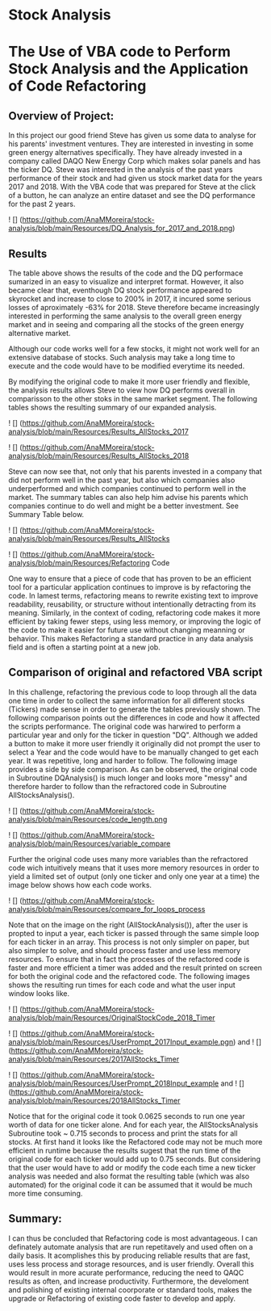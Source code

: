 # Stock Analysis

# The Use of VBA code to Perform Stock Analysis and the Application of Code Refactoring

## Overview of Project: 

In this project our good friend Steve has given us some data to analyse for his parents' investment ventures.  They are interested in investing in some green energy alternatives specifically.  They have already invested in a company called DAQO New Energy Corp which makes solar panels and has the ticker DQ.  Steve was interested in the analysis of the past years performance of their stock and had given us stock market data for the years 2017 and 2018.  With the VBA code that was prepared for Steve at the click of a button, he can analyze an entire dataset and see the DQ performance for the past 2 years. 

! [] (https://github.com/AnaMMoreira/stock-analysis/blob/main/Resources/DQ_Analysis_for_2017_and_2018.png)

## Results

The table above shows the results of the code and the DQ performace sumarized in an easy to visualize and interpret format.  However, it also became clear that, eventhough DQ stock performance appeared to skyrocket and increase to close to 200% in 2017, it incured some serious losses of aproximately -63% for 2018.  Steve therefore became increasingly interested in performing the same analysis to the overall green energy market and in seeing and comparing all the stocks of the green energy alternative market. 

Although our code works well for a few stocks, it might not work well for an extensive database of stocks. Such analysis may take a long time to execute and the code would have to be modified everytime its needed.

By modifying the original code to make it more user friendly and flexible, the analysis results allows Steve to view how DQ performs overall in comparisson to the other stoks in the same market segment.  The following tables shows the resulting summary of our expanded analysis.

! [] (https://github.com/AnaMMoreira/stock-analysis/blob/main/Resources/Results_AllStocks_2017

! [] (https://github.com/AnaMMoreira/stock-analysis/blob/main/Resources/Results_AllStocks_2018

Steve can now see that, not only that his parents invested in a company that did not perform well in the past year, but also which companies also underperformed and which companies continued to perform well in the market.  The summary tables can also help him advise his parents which companies continue to do well and might be a better investment.  See Summary Table below.

! [] (https://github.com/AnaMMoreira/stock-analysis/blob/main/Resources/Results_AllStocks


! [] (https://github.com/AnaMMoreira/stock-analysis/blob/main/Resources/Refactoring Code

One way to ensure that a piece of code that has proven to be an efficient tool for a particular application continues to improve is by refactoring the code.  In lamest terms, refactoring means to rewrite existing text to improve readability, reusability, or structure without intentionally detracting from its meaning. Similarly, in the context of coding, refactoring code makes it more efficient by taking fewer steps, using less memory, or improving the logic of the code to make it easier for future use without changing meanning or behavior.  This makes Refactoring a standard practice in any data analysis field and is often a starting point at a new job.



## Comparison of original and refactored VBA script

In this challenge, refactoring the previous code to loop through all the data one time in order to collect the same information for all different stocks (Tickers) made sense in order to generate the tables previously shown. The following comparison points out the differences in code and how it affected the scripts performance.  The original code was harwired to perform a particular year and only for the ticker in question "DQ".  Although we added a button to make it more user friendly it originally did not prompt the user to select a Year and the code would have to be manually changed to get each year.  It was repetitive, long and harder to follow. 
The following image provides a side by side comparison.  As can be observed, the original code in Subroutine DQAnalysis() is much longer and looks more "messy" and therefore harder to follow than the refractored code in Subroutine AllStocksAnalysis().  

! [] (https://github.com/AnaMMoreira/stock-analysis/blob/main/Resources/code_length.png

! [] (https://github.com/AnaMMoreira/stock-analysis/blob/main/Resources/variable_compare

Further the original code uses many more variables than the refractored code wich intuitively means that it uses more memory resources in order to yield a limited set of output (only one ticker and only one year at a time) the image below shows how each code works.

! [] (https://github.com/AnaMMoreira/stock-analysis/blob/main/Resources/compare_for_loops_process

Note that on the image on the right (AllStockAnalysis()), after the user is propted to input a year, each ticker is passed through the same simple loop for each ticker in an array.  This process is not only simpler on paper, but also simpler to solve, and  should process faster and use less memory resources.  To ensure that in fact the processes of the refactored code is faster and more efficient a timer was added and the result printed on screen for both the original code and the refactored code.  The following images shows the resulting run times for each code and what the user input window looks like.   

! [] (https://github.com/AnaMMoreira/stock-analysis/blob/main/Resources/OriginalStockCode_2018_Timer

! [] (https://github.com/AnaMMoreira/stock-analysis/blob/main/Resources/UserPrompt_2017Input_example.pgn)
and 
! [] (https://github.com/AnaMMoreira/stock-analysis/blob/main/Resources/2017AllStocks_Timer 

! [] (https://github.com/AnaMMoreira/stock-analysis/blob/main/Resources/UserPrompt_2018Input_example 
and 
! [] (https://github.com/AnaMMoreira/stock-analysis/blob/main/Resources/2018AllStocks_Timer


Notice that for the original code it took 0.0625 seconds to run one year worth of data for one ticker alone.  And for each year, the AllStocksAnalysis Subroutine took ~ 0.715 seconds to process and print the stats for all stocks.  At first hand it looks like the Refactored code may not be much more efficient in runtime because the results sugest that the run time of the original code for each ticker would add up to 0.75 seconds.  But considering that the user would have to add or modify the code each time a new ticker analysis was needed and also format the resulting table (which was also automated) for the original code it can be assumed that it would be much more time consuming.


## Summary:
I can thus be concluded that Refactoring code is most advantageous.  I can definately automate analysis that are run repetitavely and used often on a daily basis.  It acomplishes this by producing reliable results that are fast, uses less process and storage resources, and is user friendly.  Overall this would result in more acurate performance, reducing the need to QAQC results as often, and increase productivity.  Furthermore, the develoment and polishing of existing internal coorporate or standard tools, makes the upgrade or Refactoring of existing code faster to develop and apply. 




